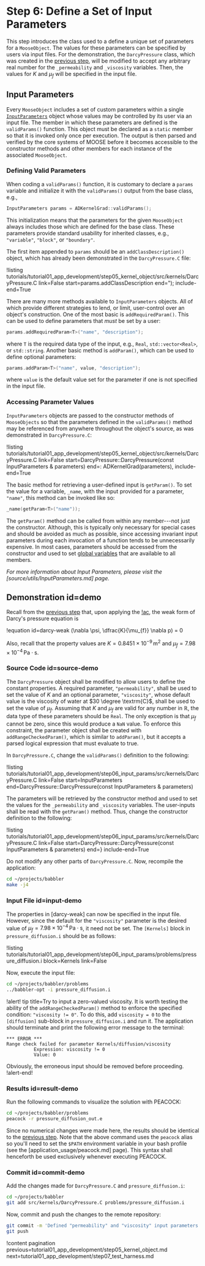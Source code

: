 # Step 6: Define a Set of Input Parameters

This step introduces the class used to a define a unique set of parameters for a `MooseObject`. The values for these parameters can be specified by users via input files. For the demonstration, the `DarcyPressure` class, which was created in the [previous step](tutorial01_app_development/step05_kernel_object.md#source-demo), will be modified to accept any arbitrary real number for the `_permeability` and `_viscosity` variables. Then, the values for $K$ and $\mu_{f}$ will be specified in the input file.

## Input Parameters

Every `MooseObject` includes a set of custom parameters within a single [`InputParameters`](framework/include/utils/InputParameters.h) object whose values may be controlled by its user via an input file. The member in which these parameters are defined is the `validParams()` function. This object must be declared as a `static` member so that it is invoked only once per execution. The output is then parsed and verified by the core systems of MOOSE before it becomes accessible to the constructor methods and other members for each instance of the associated `MooseObject`.

### Defining Valid Parameters

When coding a `validParams()` function, it is customary to declare a `params` variable and initialize it with the `validParams()` output from the base class, e.g.,

```C++
InputParameters params = ADKernelGrad::validParams();
```

This initialization means that the parameters for the given `MooseObject` always includes those which are defined for the base class. These parameters provide standard usability for inherited classes, e.g., `"variable"`, `"block"`, or `"boundary"`.

The first item appended to `params` should be an `addClassDescription()` object, which has already been demonstrated in the `DarcyPressure.C` file:

!listing tutorials/tutorial01_app_development/step05_kernel_object/src/kernels/DarcyPressure.C
         link=False
         start=params.addClassDescription
         end=");
         include-end=True

There are many more methods available to `InputParameters` objects. All of which provide different strategies to lend, or limit, user-control over an object's construction. One of the most basic is `addRequiredParam()`. This can be used to define parameters that *must* be set by a user:

```C++
params.addRequiredParam<T>("name", "description");
```

where `T` is the required data type of the input, e.g., `Real`, `std::vector<Real>`, or `std::string`. Another basic method is `addParam()`, which can be used to define optional parameters:

```C++
params.addParam<T>("name", value, "description");
```

where `value` is the default value set for the parameter if one is not specified in the input file.

### Accessing Parameter Values

`InputParameters` objects are passed to the constructor methods of `MooseObjects` so that the parameters defined in the `validParams()` method may be referenced from anywhere throughout the object's source, as was demonstrated in `DarcyPressure.C`:

!listing tutorials/tutorial01_app_development/step05_kernel_object/src/kernels/DarcyPressure.C
         link=False
         start=DarcyPressure::DarcyPressure(const InputParameters & parameters)
         end=: ADKernelGrad(parameters),
         include-end=True

The basic method for retrieving a user-defined input is `getParam()`. To set the value for a variable, `_name`, with the input provided for a parameter, `"name"`, this method can be invoked like so:

```C++
_name(getParam<T>("name"));
```

The `getParam()` method can be called from within any member---not just the constructor. Although, this is typically only necessary for special cases and should be avoided as much as possible, since accessing invariant input parameters during each invocation of a function tends to be unnecessarily expensive. In most cases, parameters should be accessed from the constructor and used to set [global variables](https://www.geeksforgeeks.org/scope-of-variables-in-c/) that are available to all members.

*For more information about Input Parameters, please visit the [source/utils/InputParameters.md] page.*

## Demonstration id=demo

Recall from the [previous step](tutorial01_app_development/step05_kernel_object.md#physics) that, upon applying the [!ac](BVP), the weak form of Darcy's pressure equation is

!equation id=darcy-weak
(\nabla \psi, \dfrac{K}{\mu_{f}} \nabla p) = 0

Also, recall that the property values are $K = 0.8451 \times 10^{-9} \, \textrm{m}^{2}$ and $\mu_{f} = 7.98 \times 10^{-4} \, \textrm{Pa} \cdot \textrm{s}$.

### Source Code id=source-demo

The `DarcyPressure` object shall be modified to allow users to define the constant properties. A required parameter, `"permeability"`, shall be used to set the value of $K$ and an optional parameter, `"viscosity"`, whose default value is the viscosity of water at $30 \degree \textrm{C}$, shall be used to set the value of $\mu_{f}$. Assuming that $K$ and $\mu_{f}$ are valid for any number in $\mathbb{R}$, the data type of these parameters should be `Real`. The only exception is that $\mu_{f}$ cannot be zero, since this would produce a `NaN` value. To enforce this constraint, the parameter object shall be created with `addRangeCheckedParam()`, which is similar to `addParam()`, but it accepts a parsed logical expression that must evaluate to true.

In `DarcyPressure.C`, change the `validParams()` definition to the following:

!listing tutorials/tutorial01_app_development/step06_input_params/src/kernels/DarcyPressure.C
         link=False
         start=InputParameters
         end=DarcyPressure::DarcyPressure(const InputParameters & parameters)

The parameters will be retrieved by the constructor method and used to set the values for the `_permeability` and `_viscosity` variables. The user-inputs shall be read with the `getParam()` method. Thus, change the constructor definition to the following:

!listing tutorials/tutorial01_app_development/step06_input_params/src/kernels/DarcyPressure.C
         link=False
         start=DarcyPressure::DarcyPressure(const InputParameters & parameters)
         end=}
         include-end=True

Do not modify any other parts of `DarcyPressure.C`. Now, recompile the application:

```bash
cd ~/projects/babbler
make -j4
```

### Input File id=input-demo

The properties in [darcy-weak] can now be specified in the input file. However, since the default for the `"viscosity"` parameter is the desired value of $\mu_{f} = 7.98 \times 10^{-4} \, \textrm{Pa} \cdot \textrm{s}$, it need not be set. The `[Kernels]` block in `pressure_diffusion.i` should be as follows:

!listing tutorials/tutorial01_app_development/step06_input_params/problems/pressure_diffusion.i
         block=Kernels
         link=False

Now, execute the input file:

```bash
cd ~/projects/babbler/problems
../babbler-opt -i pressure_diffusion.i
```

!alert! tip title=Try to input a zero-valued viscosity.<!-- this will be a good demo for RunException on the next step about unit tests-->
It is worth testing the ability of the `addRangeCheckedParam()` method to enforce the specified condition: `"viscosity != 0"`. To do this, add `viscosity = 0` to the `[diffusion]` sub-block in `pressure_diffusion.i` and run it. The application should terminate and print the following error message to the terminal:

```
*** ERROR ***
Range check failed for parameter Kernels/diffusion/viscosity
	      Expression: viscosity != 0
	      Value: 0
```

Obviously, the erroneous input should be removed before proceeding.
!alert-end!

### Results id=result-demo

Run the following commands to visualize the solution with PEACOCK:

```bash
cd ~/projects/babbler/problems
peacock -r pressure_diffusion_out.e
```

Since no numerical changes were made here, the results should be identical to the [previous step](tutorial01_app_development/step05_kernel_object.md#result-demo). Note that the above command uses the `peacock` alias so you'll need to set the `$PATH` environment variable in your bash profile (see the [application_usage/peacock.md] page). This syntax shall henceforth be used exclusively whenever executing PEACOCK.

### Commit id=commit-demo

Add the changes made for `DarcyPressure.C` and `pressure_diffusion.i`:

```bash
cd ~/projects/babbler
git add src/kernels/DarcyPressure.C problems/pressure_diffusion.i
```

Now, commit and push the changes to the remote repository:

```bash
git commit -m 'Defined "permeability" and "viscosity" input parameters'
git push
```

!content pagination previous=tutorial01_app_development/step05_kernel_object.md
                    next=tutorial01_app_development/step07_test_harness.md
